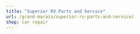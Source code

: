 ```yaml
---
title: "Superior RV Parts and Service"
url: /grand-marais/superior-rv-parts-and-service/
shop: car repair
---
```


